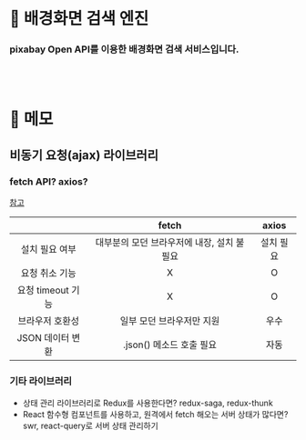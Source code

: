 # 🔎 배경화면 검색 엔진

### pixabay Open API를 이용한 배경화면 검색 서비스입니다.

<br>
<br>

# 📝 메모

## 비동기 요청(ajax) 라이브러리

### fetch API? axios?

<a href="https://www.geeksforgeeks.org/difference-between-fetch-and-axios-js-for-making-http-requests/">참고</a>

|                   |                   fetch                    |   axios   |
| :---------------: | :----------------------------------------: | :-------: |
|  설치 필요 여부   | 대부분의 모던 브라우저에 내장, 설치 불필요 | 설치 필요 |
|  요청 취소 기능   |                     X                      |     O     |
| 요청 timeout 기능 |                     X                      |     O     |
|  브라우저 호환성  |         일부 모던 브라우저만 지원          |   우수    |
| JSON 데이터 변환  |          .json() 메소드 호출 필요          |   자동    |

### 기타 라이브러리

- 상태 관리 라이브러리로 Redux를 사용한다면? redux-saga, redux-thunk
- React 함수형 컴포넌트를 사용하고, 원격에서 fetch 해오는 서버 상태가 많다면? swr, react-query로 서버 상태 관리하기
